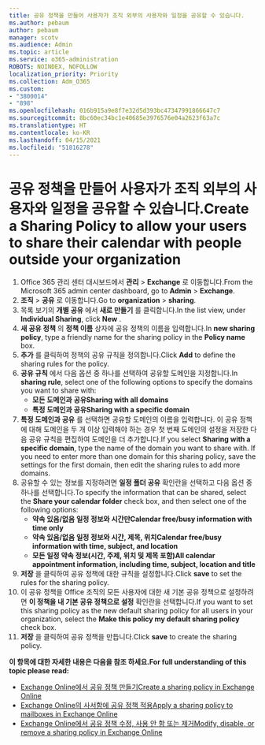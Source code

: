 ```yaml
---
title: 공유 정책을 만들어 사용자가 조직 외부의 사용자와 일정을 공유할 수 있습니다.
ms.author: pebaum
author: pebaum
manager: scotv
ms.audience: Admin
ms.topic: article
ms.service: o365-administration
ROBOTS: NOINDEX, NOFOLLOW
localization_priority: Priority
ms.collection: Adm_O365
ms.custom:
- "3800014"
- "898"
ms.openlocfilehash: 016b915a9e8f7e32d5d393bc47347991866647c7
ms.sourcegitcommit: 8bc60ec34bc1e40685e3976576e04a2623f63a7c
ms.translationtype: HT
ms.contentlocale: ko-KR
ms.lasthandoff: 04/15/2021
ms.locfileid: "51816278"
---
```

# <a name="create-a-sharing-policy-to-allow-your-users-to-share-their-calendar-with-people-outside-your-organization"></a><span data-ttu-id="70a9c-102">공유 정책을 만들어 사용자가 조직 외부의 사용자와 일정을 공유할 수 있습니다.</span><span class="sxs-lookup"><span data-stu-id="70a9c-102">Create a Sharing Policy to allow your users to share their calendar with people outside your organization</span></span>

1. <span data-ttu-id="70a9c-103">Office 365 관리 센터 대시보드에서 **관리** > **Exchange** 로 이동합니다.</span><span class="sxs-lookup"><span data-stu-id="70a9c-103">From the Microsoft 365 admin center dashboard, go to **Admin** > **Exchange**.</span></span>
2. <span data-ttu-id="70a9c-104">**조직** > **공유** 로 이동합니다.</span><span class="sxs-lookup"><span data-stu-id="70a9c-104">Go to **organization** > **sharing**.</span></span>
3. <span data-ttu-id="70a9c-105">목록 보기의 **개별 공유** 에서 **새로 만들기** 를 클릭합니다.</span><span class="sxs-lookup"><span data-stu-id="70a9c-105">In the list view, under **Individual Sharing**, click **New** .</span></span>
4. <span data-ttu-id="70a9c-106">**새 공유 정책** 의 **정책 이름** 상자에 공유 정책의 이름을 입력합니다.</span><span class="sxs-lookup"><span data-stu-id="70a9c-106">In **new sharing policy**, type a friendly name for the sharing policy in the **Policy name** box.</span></span>
5. <span data-ttu-id="70a9c-107">**추가** 를 클릭하여 정책의 공유 규칙을 정의합니다.</span><span class="sxs-lookup"><span data-stu-id="70a9c-107">Click **Add**  to define the sharing rules for the policy.</span></span>
6. <span data-ttu-id="70a9c-108">**공유 규칙** 에서 다음 옵션 중 하나를 선택하여 공유할 도메인을 지정합니다.</span><span class="sxs-lookup"><span data-stu-id="70a9c-108">In **sharing rule**, select one of the following options to specify the domains you want to share with:</span></span>
    - <span data-ttu-id="70a9c-109">**모든 도메인과 공유**</span><span class="sxs-lookup"><span data-stu-id="70a9c-109">**Sharing with all domains**</span></span>
    - <span data-ttu-id="70a9c-110">**특정 도메인과 공유**</span><span class="sxs-lookup"><span data-stu-id="70a9c-110">**Sharing with a specific domain**</span></span>
8. <span data-ttu-id="70a9c-p101">**특정 도메인과 공유** 를 선택하면 공유할 도메인의 이름을 입력합니다. 이 공유 정책에 대해 도메인을 두 개 이상 입력해야 하는 경우 첫 번째 도메인의 설정을 저장한 다음 공유 규칙을 편집하여 도메인을 더 추가합니다.</span><span class="sxs-lookup"><span data-stu-id="70a9c-p101">If you select **Sharing with a specific domain**, type the name of the domain you want to share with. If you need to enter more than one domain for this sharing policy, save the settings for the first domain, then edit the sharing rules to add more domains.</span></span>
9. <span data-ttu-id="70a9c-113">공유할 수 있는 정보를 지정하려면 **일정 폴더 공유** 확인란을 선택하고 다음 옵션 중 하나를 선택합니다.</span><span class="sxs-lookup"><span data-stu-id="70a9c-113">To specify the information that can be shared, select the **Share your calendar folder** check box, and then select one of the following options:</span></span>
    - <span data-ttu-id="70a9c-114">**약속 있음/없음 일정 정보와 시간만**</span><span class="sxs-lookup"><span data-stu-id="70a9c-114">**Calendar free/busy information with time only**</span></span>
    - <span data-ttu-id="70a9c-115">**약속 있음/없음 일정 정보와 시간, 제목, 위치**</span><span class="sxs-lookup"><span data-stu-id="70a9c-115">**Calendar free/busy information with time, subject, and location**</span></span>
    - <span data-ttu-id="70a9c-116">**모든 일정 약속 정보(시간, 주제, 위치 및 제목 포함)**</span><span class="sxs-lookup"><span data-stu-id="70a9c-116">**All calendar appointment information, including time, subject, location and title**</span></span>
11. <span data-ttu-id="70a9c-117">**저장** 을 클릭하여 공유 정책에 대한 규칙을 설정합니다.</span><span class="sxs-lookup"><span data-stu-id="70a9c-117">Click **save** to set the rules for the sharing policy.</span></span>
12. <span data-ttu-id="70a9c-118">이 공유 정책을 Office 조직의 모든 사용자에 대한 새 기본 공유 정책으로 설정하려면 **이 정책을 내 기본 공유 정책으로 설정** 확인란을 선택합니다.</span><span class="sxs-lookup"><span data-stu-id="70a9c-118">If you want to set this sharing policy as the new default sharing policy for all users in your organization, select the **Make this policy my default sharing policy** check box.</span></span>
13. <span data-ttu-id="70a9c-119">**저장** 을 클릭하여 공유 정책을 만듭니다.</span><span class="sxs-lookup"><span data-stu-id="70a9c-119">Click **save** to create the sharing policy.</span></span>  

<span data-ttu-id="70a9c-120">**이 항목에 대한 자세한 내용은 다음을 참조 하세요.**</span><span class="sxs-lookup"><span data-stu-id="70a9c-120">**For full understanding of this topic please read:**</span></span>

- [<span data-ttu-id="70a9c-121">Exchange Online에서 공유 정책 만들기</span><span class="sxs-lookup"><span data-stu-id="70a9c-121">Create a sharing policy in Exchange Online</span></span>](https://docs.microsoft.com/exchange/sharing/sharing-policies/create-a-sharing-policy)
- [<span data-ttu-id="70a9c-122">Exchange Online의 사서함에 공유 정책 적용</span><span class="sxs-lookup"><span data-stu-id="70a9c-122">Apply a sharing policy to mailboxes in Exchange Online</span></span>](https://docs.microsoft.com/exchange/sharing/sharing-policies/apply-a-sharing-policy)
- [<span data-ttu-id="70a9c-123">Exchange Online에서 공유 정책 수정, 사용 안 함 또는 제거</span><span class="sxs-lookup"><span data-stu-id="70a9c-123">Modify, disable, or remove a sharing policy in Exchange Online</span></span>](https://docs.microsoft.com/exchange/sharing/sharing-policies/modify-a-sharing-policy)